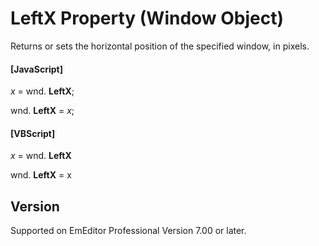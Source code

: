 # LeftX Property (Window Object)

Returns or sets the horizontal position of the specified window, in pixels.

#### \[JavaScript\]

_x_ = wnd. **LeftX**;

wnd. **LeftX** = _x_;

#### \[VBScript\]

_x_ = wnd. **LeftX**

wnd. **LeftX** = x

## Version

Supported on EmEditor Professional Version 7.00 or later.